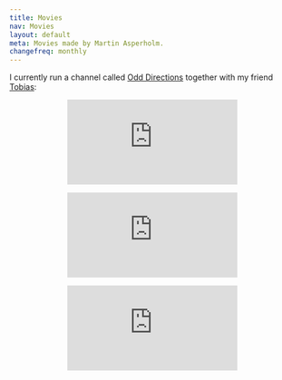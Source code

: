 ```yaml
---
title: Movies
nav: Movies
layout: default
meta: Movies made by Martin Asperholm.
changefreq: monthly
---
```


I currently run a channel called [Odd Directions](https://www.youtube.com/channel/UCXSrQ5Vhwc99kD8js7Ud5tw/featured) together with my friend [Tobias](https://www.tobiasmalm.com):

<p><center><div class="embed-container-YouTube169"><iframe src='https://www.youtube.com/embed/TaVqYRYRsF4' frameborder='0' webkitAllowFullScreen mozallowfullscreen allowFullScreen></iframe></div></center></p>
<p><center><div class="embed-container-YouTube169"><iframe src='https://www.youtube.com/embed/njtB0-g46iM' frameborder='0' webkitAllowFullScreen mozallowfullscreen allowFullScreen></iframe></div></center></p>
<p><center><div class="embed-container-YouTube169"><iframe src='https://www.youtube.com/embed/zNpSXE7Da7M' frameborder='0' webkitAllowFullScreen mozallowfullscreen allowFullScreen></iframe></div></center></p>
